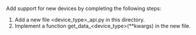Add support for new devices by completing the following steps:
1. Add a new file <device_type>_api.py in this directory.
2. Implement a function get_data_<device_type>(**kwargs) in the new file.
